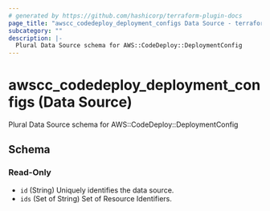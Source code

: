 ```yaml
---
# generated by https://github.com/hashicorp/terraform-plugin-docs
page_title: "awscc_codedeploy_deployment_configs Data Source - terraform-provider-awscc"
subcategory: ""
description: |-
  Plural Data Source schema for AWS::CodeDeploy::DeploymentConfig
---
```


# awscc_codedeploy_deployment_configs (Data Source)

Plural Data Source schema for AWS::CodeDeploy::DeploymentConfig



<!-- schema generated by tfplugindocs -->
## Schema

### Read-Only

- `id` (String) Uniquely identifies the data source.
- `ids` (Set of String) Set of Resource Identifiers.


